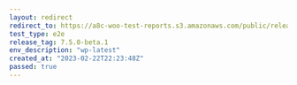 ```yaml
---
layout: redirect
redirect_to: https://a8c-woo-test-reports.s3.amazonaws.com/public/release/7.5.0-beta.1/wp-latest/e2e/index.html
test_type: e2e
release_tag: 7.5.0-beta.1
env_description: "wp-latest"
created_at: "2023-02-22T22:23:48Z"
passed: true
---
```

